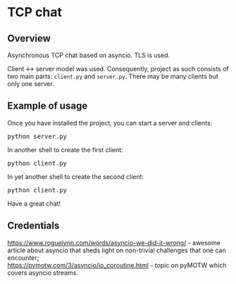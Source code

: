 # TCP chat

## Overview

Asynchronous TCP chat based on asyncio. TLS is used.

Client <-> server model was used. Consequently, project as such consists of two main parts: ```client.py``` and ```server.py```. There may be many clients but only one server.

## Example of usage

Once you have installed the project, you can start a server and clients:
<pre>
python server.py
</pre>
In another shell to create the first client:
<pre>
python client.py
</pre>
In yet another shell to create the second client:
<pre>
python client.py
</pre>

Have a great chat!

## Credentials

https://www.roguelynn.com/words/asyncio-we-did-it-wrong/ - awesome article about asyncio that sheds light on non-trivial challenges that one can encounter;<br>
https://pymotw.com/3/asyncio/io_coroutine.html - topic on pyMOTW which covers asyncio streams.
